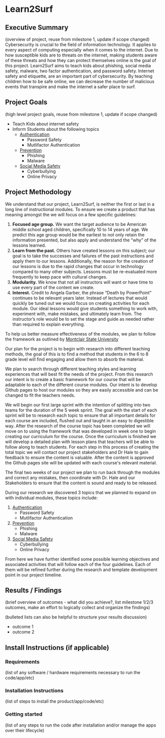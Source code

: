 
# Learn2Surf
## Executive Summary
(overview of project, reuse from milestone 1, update if scope changed)
Cybersecurity is crucial to the field of information technology. It applies to every aspect of computing especially when it comes to the internet. Due to how susceptible kids are to threats on the internet, making students aware of these threats and how they can protect themselves online is the goal of this project. Learn2Surf aims to teach kids about phishing, social media safety, malware, two factor authentication, and password safety. Internet safety and etiquette, are an important part of cybersecurity. By teaching children how to be safe online, we can decrease the number of malicious events that transpire and make the internet a safer place to surf.

## Project Goals
(high level project goals, reuse from milestone 1, update if scope changed)
* Teach Kids about internet safety
* Inform Students about the following topics
    * [Authentication](#authentication)
      * Password Safety
      * Mutlifactor Authentication
    * [Prevention](#Prevention)
      * Phishing
      * Malware 
    * [Social Media Safety](#social-media-safety)
      * Cyberbullying
      * Online Privacy 

## Project Methodology
We understand that our project, Learn2Surf, is neither the first or last in a long line of instructional modules. To ensure we create a product that has meaning amongst the we will focus on a few specific guidelines:
1. **Focused age group.** We want the target audience to be American middle school aged children, specifically 10 to 14 years of age. We predict this age group would be the earliest to not only retain the information presented, but also apply and understand the “why” of the lessons learned.
2. **Learn from the past.** Others have created lessons on this subject; our goal is to take the successes and failures of the past instructions and apply them to our lessons. Additionally, the reason for the creation of our lessons is due to the rapid changes that occur in technology compared to many other subjects. Lessons must be re-evaluated more frequently to keep pace with cultural changes.
3. **Modularity.** We know that not all instructors will want or have time to use every part of the content we create.
4. **Interest.** Credit to Angela Garber, the phrase “Death by PowerPoint” continues to be relevant years later. Instead of lectures that would quickly be tuned out we would focus on creating activities for each module. Our ideal lessons would give students something to work with, experiment with, make mistakes, and ultimately learn from. The instructor’s role would be to set the stage and guide as needed rather than required to explain everything.

To help us better measure effectiveness of the modules, we plan to follow the framework as outlined by
[Montclair State University](https://www.montclair.edu/information-technology/teaching-essentials/learning-objectives)

Our plan for the project is to begin with research into different teaching methods, the goal of this is to find a method that students in the 6 to 8 grade level will find engaging and allow them to absorb the material.

We plan to search through different teaching styles and learning experiences that will best fit the needs of the project. From this research our intent is to create a basic framework for our course that will be adaptable to each of the different course modules. Our intent is to develop Github pages to host our modules so they are easily accessible and can be changed to fit the teachers needs.

We will begin our first large sprint with the intention of splitting into two teams for the duration of the 5 week sprint. The goal with the start of each sprint will be to research each topic to ensure that all important details for each course are included, flushed out and taught in an easy to digestible way. After the research of the course topic has been completed we will move on to using the framework that was developed in week one to begin creating our curriculum for the course. Once the curriculum is finished we will develop a detailed plan with lesson plans that teachers will be able to follow along to teach students. For each step in this process of creating the total topic we will contact our project stakeholders and Dr Hale to gain feedback to ensure the content is valuable. After the content is approved the Github pages site will be updated with each course's relevant material.

The final two weeks of our project we plan to run back through the modules and correct any mistakes, then coordinate with Dr. Hale and our Stakeholders to ensure that the content is sound and ready to be released.

During our research we discovered 3 topics that we planned to expand on with individual modules, these topics include: 
1. [Authentication](#authentication)
      * Password Safety
      * Mutlifactor Authentication
2. [Prevention](#Prevention)
      * Phishing
      * Malware 
2. [Social Media Safety](#social-media-safety)
      * Cyberbullying
      * Online Privacy 

From here we have further identified some possible learning objectives and associated activities that will follow each of the four guidelines. Each of them will be refined further during the research and template development point in our project timeline.

## Results / Findings
(brief overview of outcomes - what did you achieve?, list milestone 1/2/3 outcomes, make an effort to logically collect and organize the findings)

(bulleted lists can also be helpful to structure your results discussion)
* outcome 1
* outcome 2

## Install Instructions (if applicable)
### Requirements
(list of any software / hardware requirements necessary to run the code/app/etc)

### Installation Instructions
(list of steps to install the product/app/code/etc)

### Getting started
(list of any steps to run the code after installation and/or manage the apps over their lifecycle)
